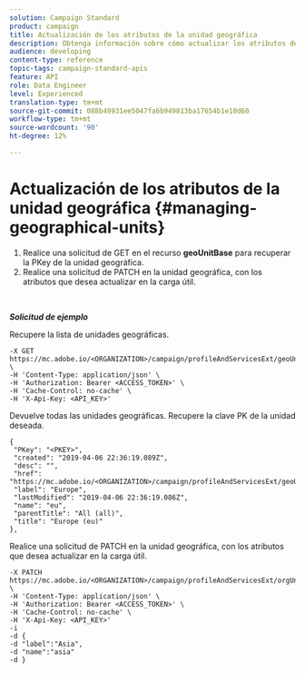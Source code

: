 ```yaml
---
solution: Campaign Standard
product: campaign
title: Actualización de los atributos de la unidad geográfica
description: Obtenga información sobre cómo actualizar los atributos de una unidad geográfica con API
audience: developing
content-type: reference
topic-tags: campaign-standard-apis
feature: API
role: Data Engineer
level: Experienced
translation-type: tm+mt
source-git-commit: 088b49931ee5047fa6b949813ba17654b1e10d60
workflow-type: tm+mt
source-wordcount: '90'
ht-degree: 12%

---
```



# Actualización de los atributos de la unidad geográfica {#managing-geographical-units}

1. Realice una solicitud de GET en el recurso **geoUnitBase** para recuperar la PKey de la unidad geográfica.
1. Realice una solicitud de PATCH en la unidad geográfica, con los atributos que desea actualizar en la carga útil.

<br/>

***Solicitud de ejemplo***

Recupere la lista de unidades geográficas.

```
-X GET https://mc.adobe.io/<ORGANIZATION>/campaign/profileAndServicesExt/geoUnitBase/ \
-H 'Content-Type: application/json' \
-H 'Authorization: Bearer <ACCESS_TOKEN>' \
-H 'Cache-Control: no-cache' \
-H 'X-Api-Key: <API_KEY>'
```

Devuelve todas las unidades geográficas. Recupere la clave PK de la unidad deseada.

```
{
 "PKey": "<PKEY>",
 "created": "2019-04-06 22:36:19.089Z",
 "desc": "",
 "href": "https://mc.adobe.io/<ORGANIZATION>/campaign/profileAndServicesExt/geoUnitBase/<PKEY>",
 "label": "Europe",
 "lastModified": "2019-04-06 22:36:19.086Z",
 "name": "eu",
 "parentTitle": "All (all)",
 "title": "Europe (eu)"
},
```

Realice una solicitud de PATCH en la unidad geográfica, con los atributos que desea actualizar en la carga útil.

```
-X PATCH https://mc.adobe.io/<ORGANIZATION>/campaign/profileAndServicesExt/orgUnitBase/<PKEY> \
-H 'Content-Type: application/json' \
-H 'Authorization: Bearer <ACCESS_TOKEN>' \
-H 'Cache-Control: no-cache' \
-H 'X-Api-Key: <API_KEY>'
-i
-d {
-d "label":"Asia",
-d "name":"asia"
-d }
```

<!-- + réponse -->
